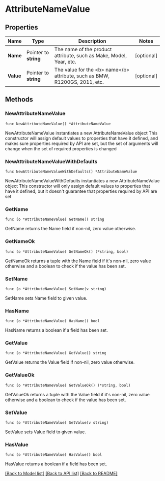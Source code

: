 # AttributeNameValue

## Properties

Name | Type | Description | Notes
------------ | ------------- | ------------- | -------------
**Name** | Pointer to **string** | The name of the product attribute, such as Make, Model, Year, etc. | [optional] 
**Value** | Pointer to **string** | The value for the &lt;b&gt; name&lt;/b&gt; attribute, such as BMW, R1200GS, 2011, etc. | [optional] 

## Methods

### NewAttributeNameValue

`func NewAttributeNameValue() *AttributeNameValue`

NewAttributeNameValue instantiates a new AttributeNameValue object
This constructor will assign default values to properties that have it defined,
and makes sure properties required by API are set, but the set of arguments
will change when the set of required properties is changed

### NewAttributeNameValueWithDefaults

`func NewAttributeNameValueWithDefaults() *AttributeNameValue`

NewAttributeNameValueWithDefaults instantiates a new AttributeNameValue object
This constructor will only assign default values to properties that have it defined,
but it doesn't guarantee that properties required by API are set

### GetName

`func (o *AttributeNameValue) GetName() string`

GetName returns the Name field if non-nil, zero value otherwise.

### GetNameOk

`func (o *AttributeNameValue) GetNameOk() (*string, bool)`

GetNameOk returns a tuple with the Name field if it's non-nil, zero value otherwise
and a boolean to check if the value has been set.

### SetName

`func (o *AttributeNameValue) SetName(v string)`

SetName sets Name field to given value.

### HasName

`func (o *AttributeNameValue) HasName() bool`

HasName returns a boolean if a field has been set.

### GetValue

`func (o *AttributeNameValue) GetValue() string`

GetValue returns the Value field if non-nil, zero value otherwise.

### GetValueOk

`func (o *AttributeNameValue) GetValueOk() (*string, bool)`

GetValueOk returns a tuple with the Value field if it's non-nil, zero value otherwise
and a boolean to check if the value has been set.

### SetValue

`func (o *AttributeNameValue) SetValue(v string)`

SetValue sets Value field to given value.

### HasValue

`func (o *AttributeNameValue) HasValue() bool`

HasValue returns a boolean if a field has been set.


[[Back to Model list]](../README.md#documentation-for-models) [[Back to API list]](../README.md#documentation-for-api-endpoints) [[Back to README]](../README.md)


